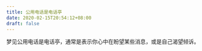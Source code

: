 ```yaml
---
title: 公用电话是电话亭
date: 2020-02-15T20:54:12+08:00
draft: false
---
```


梦见公用电话是电话亭，通常是表示你心中在盼望某些消息，或是自己渴望倾诉。

